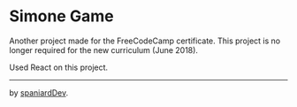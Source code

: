 # Simone Game

Another project made for the FreeCodeCamp certificate. This project is no longer required for the new curriculum (June 2018).

Used React on this project.

---
by [spaniardDev](https://twitter.com/SpaniardDev/).